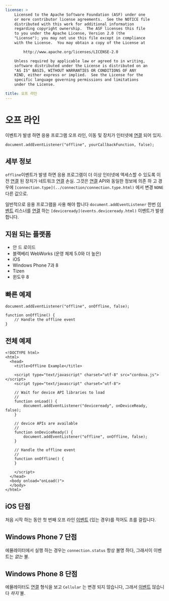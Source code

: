 ```yaml
---
license: >
    Licensed to the Apache Software Foundation (ASF) under one
    or more contributor license agreements.  See the NOTICE file
    distributed with this work for additional information
    regarding copyright ownership.  The ASF licenses this file
    to you under the Apache License, Version 2.0 (the
    "License"); you may not use this file except in compliance
    with the License.  You may obtain a copy of the License at

        http://www.apache.org/licenses/LICENSE-2.0

    Unless required by applicable law or agreed to in writing,
    software distributed under the License is distributed on an
    "AS IS" BASIS, WITHOUT WARRANTIES OR CONDITIONS OF ANY
    KIND, either express or implied.  See the License for the
    specific language governing permissions and limitations
    under the License.

title: 오프 라인
---
```


# 오프 라인

이벤트가 발생 하면 응용 프로그램 오프 라인, 이동 및 장치가 인터넷에 [연결](../connection/connection.html) 되어 있지.

    document.addEventListener("offline", yourCallbackFunction, false);
    

## 세부 정보

`offline`이벤트가 발생 하면 응용 프로그램이 더 이상 인터넷에 액세스할 수 있도록 이전 [연결](../connection/connection.html) 된 장치가 네트워크 [연결](../connection/connection.html) 손실. 그것은 [연결](../connection/connection.html) API와 동일한 정보에 의존 하 고 경우에 `[connection.type](../connection/connection.type.html)` 에서 변경 `NONE` 다른 값으로.

일반적으로 응용 프로그램을 사용 해야 합니다 `document.addEventListener` 한번 [이벤트](events.html) 리스너를 [연결](../connection/connection.html) 하는 `[deviceready](events.deviceready.html)` 이벤트가 발생 합니다.

## 지원 되는 플랫폼

*   안 드 로이드
*   블랙베리 WebWorks (운영 체제 5.0와 더 높은)
*   iOS
*   Windows Phone 7과 8
*   Tizen
*   윈도우 8

## 빠른 예제

    document.addEventListener("offline", onOffline, false);
    
    function onOffline() {
        // Handle the offline event
    }
    

## 전체 예제

    <!DOCTYPE html>
    <html>
      <head>
        <title>Offline Example</title>
    
        <script type="text/javascript" charset="utf-8" src="cordova.js"></script>
        <script type="text/javascript" charset="utf-8">
    
        // Wait for device API libraries to load
        //
        function onLoad() {
            document.addEventListener("deviceready", onDeviceReady, false);
        }
    
        // device APIs are available
        //
        function onDeviceReady() {
            document.addEventListener("offline", onOffline, false);
        }
    
        // Handle the offline event
        //
        function onOffline() {
        }
    
        </script>
      </head>
      <body onload="onLoad()">
      </body>
    </html>
    

## iOS 단점

처음 시작 하는 동안 첫 번째 오프 라인 [이벤트](events.html) (있는 경우)를 적어도 초를 걸립니다.

## Windows Phone 7 단점

에뮬레이터에서 실행 하는 경우는 `connection.status` 항상 불명 하다, 그래서이 이벤트는 *없는* 불.

## Windows Phone 8 단점

에뮬레이터도 [연결](../connection/connection.html) 형식을 보고 `Cellular` 는 변경 되지 않습니다, 그래서 [이벤트](events.html) 않습니다 *하지* 불.